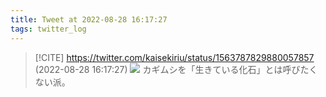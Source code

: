 ```yaml
---
title: Tweet at 2022-08-28 16:17:27
tags: twitter_log
---
```


> [!CITE] https://twitter.com/kaisekiriu/status/1563787829880057857 (2022-08-28 16:17:27)
> ![](https://twitter.com/kaisekiriu/status/1563787829880057857)
> カギムシを「生きている化石」とは呼びたくない派。
